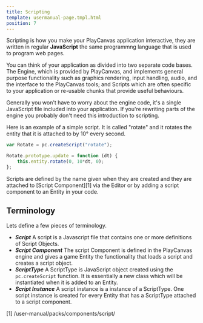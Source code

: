 ```yaml
---
title: Scripting
template: usermanual-page.tmpl.html
position: 7
---
```


Scripting is how you make your PlayCanvas application interactive, they are written in regular **JavaScript** the same programmng language that is used to program web pages.

You can think of your application as divided into two separate code bases. The Engine, which is provided by PlayCanvas, and implements general purpose functionality such as graphics rendering, input handling, audio, and the interface to the PlayCanvas tools; and Scripts which are often specific to your application or re-usable chunks that provide useful behaviours.

Generally you won't have to worry about the engine code, it's a single JavaScript file included into your application. If you're rewriting parts of the engine you probably don't need this introduction to scripting.

Here is an example of a simple script. It is called "rotate" and it rotates the entity that it is attached to by 10° every second.

```javascript
var Rotate = pc.createScript("rotate");

Rotate.prototype.update = function (dt) {
    this.entity.rotate(0, 10*dt, 0);
};
```

Scripts are defined by the name given when they are created and they are attached to [Script Component][1] via the Editor or by adding a script component to an Entity in your code.

## Terminology

Lets define a few pieces of terminology.

* ***Script*** A script is a Javascript file that contains one or more definitions of Script Objects.
* ***Script Component*** The script Component is defined in the PlayCanvas engine and gives a game Entity the functionality that loads a script and creates a script object.
* ***ScriptType*** A ScriptType is JavaScript object created using the `pc.createScript` function. It is essentially a new class which will be instantiated when it is added to an Entity.
* ***Script Instance*** A script instance is a instance of a ScriptType. One script instance is created for every Entity that has a ScriptType attached to a script component.

[1] /user-manual/packs/components/script/
